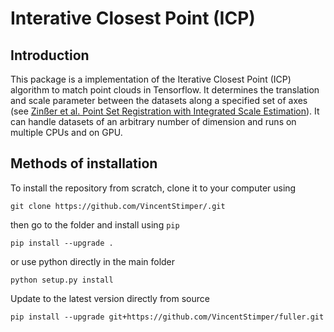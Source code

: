 # Interative Closest Point (ICP)

## Introduction

This package is a implementation of the Iterative Closest Point (ICP) algorithm to match point clouds in Tensorflow.
It determines the translation and scale parameter between the datasets along a specified set of axes (see [Zinßer et al. 
Point Set Registration with Integrated Scale Estimation](http://www5.informatik.uni-erlangen.de/Forschung/Publikationen/2005/Zinsser05-PSR.pdf)).
It can handle datasets of an arbitrary number of dimension and runs on multiple CPUs and on GPU.


## Methods of installation

To install the repository from scratch, clone it to your computer using

```
git clone https://github.com/VincentStimper/.git
```

then go to the folder and install using `pip`

```
pip install --upgrade .
```

or use python directly in the main folder

```
python setup.py install
```



Update to the latest version directly from source

```
pip install --upgrade git+https://github.com/VincentStimper/fuller.git
```